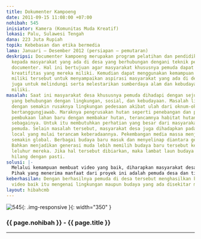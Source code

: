 ```yaml
---
title: Dokumenter Kampoeng
date: 2011-09-15 11:08:00 +07:00
nohibah: 545
inisiator: Kamera (Komunitas Muda Kreatif)
lokasi: Palu, Sulawesi Tengah
dana: 223 Juta Rupiah
topik: Kebebasan dan etika bermedia
lama: Januari – Desember 2012 (persiapan – pemutaran)
deskripsi: Documenter kampoeng merupakan program pelatihan dan pendidikan yang ditujukan
  kepada masyarakat yang ada di desa yang berhubungan dengani teknik pembuatan video/film
  documenter. Hal ini bertujuan agar masyarakat khususnya pemuda dapat menyalurkan
  kreatifitas yang mereka miliki. Kemudian dapat menggunakan kemampuan yang mereka
  miliki tersebut untuk menyampaikan aspirasi masyarakat yang ada di desannya dan
  juga untuk melindungi serta melestarikan sumberdaya alam dan kebudayaan yang mereka
  miliki.
masalah: Saat ini masyarakat desa khususnya pemuda dihadapi dengan sejumlah permasalahan
  yang behubungan dengan lingkungan, sosial, dan kebudayaan. Masalah lingkungan, berhubungan
  dengan semakin rusaknya lingkungan pedesaan akibat ulah dari oknum-oknum yang tidak
  bertanggungjawab. Maraknya pengrusakan hutan seperti penebangan dan penjarahan,
  pembukaan lahan baru dengan membakar hutan, terancamnya habitat hutan, dan lain
  sebagainya. Untuk itu membutuhkan perhatian yang besar dari masyarakat desa, khususnya
  pemuda. Selain masalah tersebut, masyarakat desa juga dihadapkan pada masalah budaya
  local yang mulai terancam keberadaannya. Pekembangan media massa menjadikan desa
  semakin global. Berbagai budaya baru masuk dan menyelinap diantara genarasi muda.
  Bahkan menjadikan generasi muda lebih memilih budaya baru tersebut ketimbang budaya
  leluhur mereka. Jika hal tersebut dibiarkan, maka lambat laun budaya local akan
  hilang dengan pasti.
solusi: |-
  Melalui kemampuan membuat video yang baik, diharapkan masyarakat desa mampu menyampaikan permasalahan yang mereka hadapi dengan lebih baik. Masyarakat desa dapat membuat film documenter mengenai hutan mereka yang rusak dan kemudian hasilnya dapat menjadi bahan masukan bagi pemerintah dan pihak-pihak lain yang terkait. Masyarakat desa dapat mendokumentasikan kebudayaan yang mereka miliki, sehingga kekawatiran terancam punahnya sebuah kebudayaan dapat teratasi. Dengan demikian generasi berikutnya dapat belajar dari video yang ada.
  Pihak yang menerima manfaat dari proyek ini adalah pemuda desa dan tidak menuntut kemungkinan akan melibatkan siapa saja yang tertarik. Dalam hal ini jelas yang diuntungkan adalah masyarakat desa tersebut. Selain mereka dapat memperoleh pengetahuan mengenai teknik film/video documenter, mereka juga dapat mejaga lingkungan dan melastarikan warisan budaya yang mereka miliki.
keberhasilan: Dengan berhasilnya pemuda di desa tersebut menghasilkan karya berupa
  video baik itu mengenai lingkungan maupun budaya yang ada disekitar mereka
layout: hibahcmb
---
```


![545](/static/img/hibahcmb/545.png){: .img-responsive }{: width="350" }

### {{ page.nohibah }} - {{ page.title }}

---
